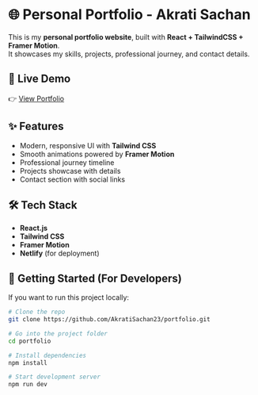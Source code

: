 # 🌐 Personal Portfolio - Akrati Sachan

This is my **personal portfolio website**, built with **React + TailwindCSS + Framer Motion**.  
It showcases my skills, projects, professional journey, and contact details.

## 🔗 Live Demo
👉 [View Portfolio](https://akratiportfolio.netlify.app/)

## ✨ Features
- Modern, responsive UI with **Tailwind CSS**
- Smooth animations powered by **Framer Motion**
- Professional journey timeline
- Projects showcase with details
- Contact section with social links

## 🛠️ Tech Stack
- **React.js**
- **Tailwind CSS**
- **Framer Motion**
- **Netlify** (for deployment)

## 🚀 Getting Started (For Developers)
If you want to run this project locally:

```bash
# Clone the repo
git clone https://github.com/AkratiSachan23/portfolio.git

# Go into the project folder
cd portfolio

# Install dependencies
npm install

# Start development server
npm run dev
